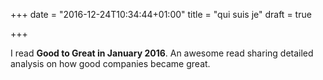 +++
date = "2016-12-24T10:34:44+01:00"
title = "qui suis je"
draft = true

+++

I read **Good to Great in January 2016**. An awesome read sharing detailed analysis on how good companies became great.
